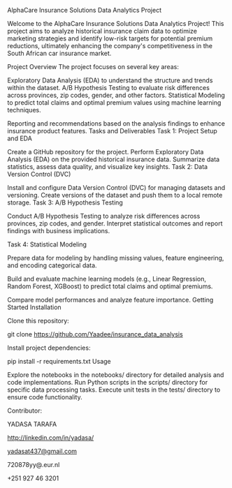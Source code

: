 AlphaCare Insurance Solutions Data Analytics Project


Welcome to the AlphaCare Insurance Solutions Data Analytics Project! This project aims to analyze historical insurance claim data to optimize marketing strategies and identify low-risk targets for potential premium reductions, ultimately enhancing the company's competitiveness in the South African car insurance market.

Project Overview
The project focuses on several key areas:

Exploratory Data Analysis (EDA) to understand the structure and trends within the dataset.
A/B Hypothesis Testing to evaluate risk differences across provinces, zip codes, gender, and other factors.
Statistical Modeling to predict total claims and optimal premium values using machine learning techniques.

Reporting and recommendations based on the analysis findings to enhance insurance product features.
Tasks and Deliverables
Task 1: Project Setup and EDA

Create a GitHub repository for the project.
Perform Exploratory Data Analysis (EDA) on the provided historical insurance data.
Summarize data statistics, assess data quality, and visualize key insights.
Task 2: Data Version Control (DVC)

Install and configure Data Version Control (DVC) for managing datasets and versioning.
Create versions of the dataset and push them to a local remote storage.
Task 3: A/B Hypothesis Testing

Conduct A/B Hypothesis Testing to analyze risk differences across provinces, zip codes, and gender.
Interpret statistical outcomes and report findings with business implications.

Task 4: Statistical Modeling

Prepare data for modeling by handling missing values, feature engineering, and encoding categorical data.

Build and evaluate machine learning models (e.g., Linear Regression, Random Forest, XGBoost) to predict total claims and optimal premiums.

Compare model performances and analyze feature importance.
Getting Started
Installation

Clone this repository:


git clone <https://github.com/Yaadee/insurance_data_analysis>

Install project dependencies:

pip install -r requirements.txt
Usage

Explore the notebooks in the notebooks/ directory for detailed analysis and code implementations.
Run Python scripts in the scripts/ directory for specific data processing tasks.
Execute unit tests in the tests/ directory to ensure code functionality.

Contributor:

YADASA TARAFA 

http://linkedin.com/in/yadasa/

yadasat437@gmail.com

720878yy@.eur.nl

+251 927 46 3201
  
